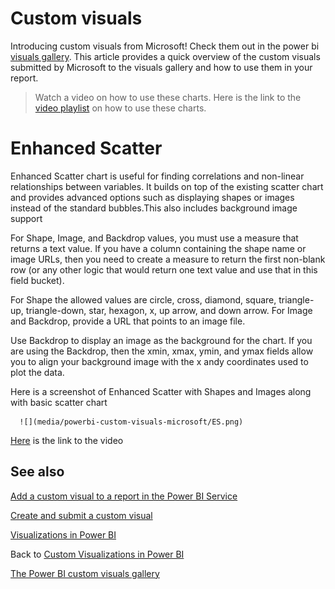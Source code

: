 <properties
   pageTitle="Custom visuals from Microsoft"
   description="Using Custom Visuals provided by Microsoft"
   services="powerbi"
   documentationCenter=""
   authors="meysun"
   manager="mblythe"
   editor=""
   tags=""/>

<tags
   ms.service="powerbi"
   ms.devlang="NA"
   ms.topic="article"
   ms.tgt_pltfrm="NA"
   ms.workload="powerbi"
   ms.date="11/16/2015"
   ms.author="meysun"/>

# Custom visuals

Introducing custom visuals from Microsoft! Check them out in the power bi [visuals gallery](https://visuals.powerbi.com).
This article provides a quick overview of the custom visuals submitted by Microsoft to the visuals gallery and how to use them in your report.
>Watch a video on how to use these charts. Here is the link to the [video playlist](https://www.youtube.com/playlist?list=PL1N57mwBHtN1vIjfvuBIzZllrmKo-Vz6x) on how to use these charts.

# Enhanced Scatter

Enhanced Scatter chart is useful for finding correlations and non-linear relationships between variables. It builds on top of the existing scatter chart and provides advanced options such as displaying shapes or images instead of the standard bubbles.This also includes background image support

For Shape, Image, and Backdrop values, you must use a measure that returns a text value. If you have a column containing the shape name or image URLs, then you need to create a measure to return the first non-blank row (or any other logic that would return one text value and use that in this field bucket).

For Shape the allowed values are circle, cross, diamond, square, triangle-up, triangle-down, star, hexagon, x, up arrow, and down arrow. For Image and Backdrop, provide a URL that points to an image file.

Use Backdrop to display an image as the background for the chart. If you are using the Backdrop, then the xmin, xmax, ymin, and ymax fields allow you to align your background image with the x andy coordinates used to plot the data.


Here is a screenshot of Enhanced Scatter with Shapes and Images along with basic scatter chart


      ![](media/powerbi-custom-visuals-microsoft/ES.png)

 [Here](https://youtu.be/xCfM0cjM4do?list=PL1N57mwBHtN1vIjfvuBIzZllrmKo-Vz6x) is the link to the video

## See also

[Add a custom visual to a report in the Power BI Service](powerbi-custom-visuals-add-to-report.md)

[Create and submit a custom visual](powerbi-custom-visuals-create-for-the-gallery.md)

[Visualizations in Power BI](powerbi-service-visualizations-for-reports.md)

Back to [Custom Visualizations in Power BI](powerbi-custom-visuals.md)

[The Power BI custom visuals gallery](https://app.powerbi.com/visuals.md)
